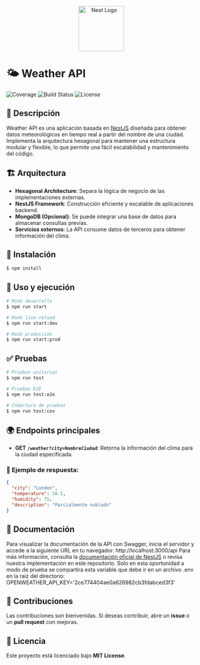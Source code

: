 <p align="center">
  <a href="http://nestjs.com/" target="blank"><img src="https://nestjs.com/img/logo-small.svg" width="120" alt="Nest Logo" /></a>
</p>

# 🌤️ Weather API

![Coverage](https://coveralls.io/repos/github/nestjs/nest/badge.svg?branch=master#9)
![Build Status](https://img.shields.io/circleci/build/github/nestjs/nest/master)
![License](https://img.shields.io/npm/l/@nestjs/core.svg)

## 📌 Descripción
Weather API es una aplicación basada en [NestJS](https://nestjs.com/) diseñada para obtener datos meteorológicos en tiempo real a partir del nombre de una ciudad. Implementa la arquitectura hexagonal para mantener una estructura modular y flexible, lo que permite una fácil escalabilidad y mantenimiento del código.

## 🏗️ Arquitectura
- **Hexagonal Architecture**: Separa la lógica de negocio de las implementaciones externas.
- **NestJS Framework**: Construcción eficiente y escalable de aplicaciones backend.
- **MongoDB (Opcional)**: Se puede integrar una base de datos para almacenar consultas previas.
- **Servicios externos**: La API consume datos de terceros para obtener información del clima.

## 🚀 Instalación
```bash
$ npm install
```

## 🔧 Uso y ejecución
```bash
# Modo desarrollo
$ npm run start

# Modo live-reload
$ npm run start:dev

# Modo producción
$ npm run start:prod
```

## ✅ Pruebas
```bash
# Pruebas unitarias
$ npm run test

# Pruebas E2E
$ npm run test:e2e

# Cobertura de pruebas
$ npm run test:cov
```

## 🌍 Endpoints principales
- **GET `/weather?city=NombreCiudad`**: Retorna la información del clima para la ciudad especificada.

### 📄 Ejemplo de respuesta:
```json
{
  "city": "London",
  "temperature": 18.5,
  "humidity": 75,
  "description": "Parcialmente nublado"
}
```

## 📖 Documentación
Para visualizar la documentación de la API con Swagger, inicia el servidor y accede a la siguiente URL en tu navegador:
http://localhost:3000/api
Para más información, consulta la [documentación oficial de NestJS](https://docs.nestjs.com/) o revisa nuestra implementación en este repositorio.
Solo en esta oportunidad a modo de prueba se compartira esta variable que debe ir en un archivo .env en la raiz del directorio: OPENWEATHER_API_KEY='2ce774404ae0a626982cb3fdabced3f3'

## 🤝 Contribuciones
Las contribuciones son bienvenidas. Si deseas contribuir, abre un **issue** o un **pull request** con mejoras.

## 📜 Licencia
Este proyecto está licenciado bajo **MIT License**.

